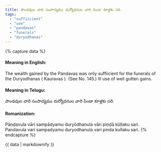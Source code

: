 ```yaml
---
title: పాండవుల వారి సంపాద్యము దుర్యోధనుల వారి పిండా కూళ్లకు సరి.
tags:
  - "suffiicient"
  - "see"
  - "pandavas"
  - "funerals"
  - "duryodhanas"
---
```


{% capture data %}
#### Meaning in English:
The wealth gained by the Pandavas was only suffiicient for the funerals of the Duryodhanas ( Kauravas ).
(See No. 145.)
Ill use of well gotten gains.

#### Meaning in Telugu:
పాండవుల వారి సంపాద్యము దుర్యోధనుల వారి పిండా కూళ్లకు సరి.

#### Romanization:
Pāṇḍavula vāri sampādyamu duryōdhanula vāri piṇḍā kūḷlaku sari.
Pandavula vari sampadyamu duryodhanula vari pinda kullaku sari.
{% endcapture %}

{{ data | markdownify }}


